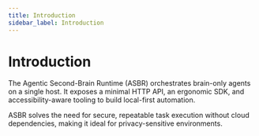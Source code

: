 ```yaml
---
title: Introduction
sidebar_label: Introduction
---
```


# Introduction

The Agentic Second-Brain Runtime (ASBR) orchestrates brain-only agents on a single host. It exposes a minimal HTTP API, an ergonomic SDK, and accessibility-aware tooling to build local-first automation.

ASBR solves the need for secure, repeatable task execution without cloud dependencies, making it ideal for privacy-sensitive environments.
